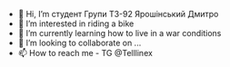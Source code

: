 - 👋 Hi, I’m студент Групи ТЗ-92 Ярошінський Дмитро
- 👀 I’m interested in riding a bike
- 🌱 I’m currently learning how to live in a war conditions
- 💞️ I’m looking to collaborate on ...
- 📫 How to reach me - TG @Telllinex

